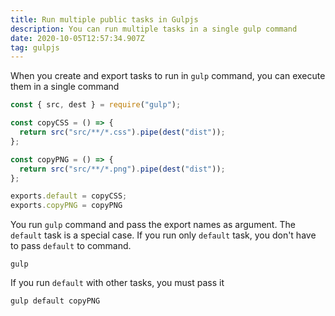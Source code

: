 ```yaml
---
title: Run multiple public tasks in Gulpjs
description: You can run multiple tasks in a single gulp command
date: 2020-10-05T12:57:34.907Z
tag: gulpjs
---
```

When you create and export tasks to run in `gulp` command, you can execute them in a single command

```javascript
const { src, dest } = require("gulp");

const copyCSS = () => {
  return src("src/**/*.css").pipe(dest("dist"));
};

const copyPNG = () => {
  return src("src/**/*.png").pipe(dest("dist"));
};

exports.default = copyCSS;
exports.copyPNG = copyPNG

```

You run `gulp` command and pass the export names as argument. The `default` task is a special case. If you run only `default` task, you don't have to pass `default` to command. 

```
gulp
```

If you run `default` with other tasks, you must pass it

```
gulp default copyPNG
```